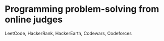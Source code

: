# Programming problem-solving from online judges  

LeetCode, HackerRank, HackerEarth, Codewars, Codeforces  
